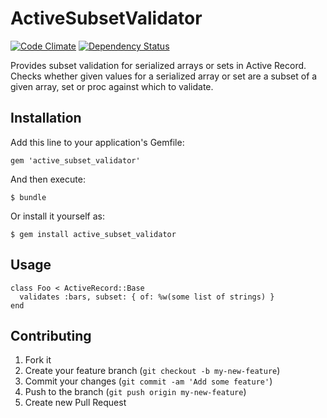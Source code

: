 # ActiveSubsetValidator
[![Code Climate](https://codeclimate.com/github/paulnsorensen/active_subset_validator.png)](https://codeclimate.com/github/paulnsorensen/active_subset_validator)
[![Dependency Status](https://gemnasium.com/paulnsorensen/active_subset_validator.png)](https://gemnasium.com/paulnsorensen/active_subset_validator)

Provides subset validation for serialized arrays or sets in Active Record.
Checks whether given values for a serialized array or set are a subset of
a given array, set or proc against which to validate.

## Installation

Add this line to your application's Gemfile:

    gem 'active_subset_validator'

And then execute:

    $ bundle

Or install it yourself as:

    $ gem install active_subset_validator

## Usage

    class Foo < ActiveRecord::Base
      validates :bars, subset: { of: %w(some list of strings) }
    end

## Contributing

1. Fork it
2. Create your feature branch (`git checkout -b my-new-feature`)
3. Commit your changes (`git commit -am 'Add some feature'`)
4. Push to the branch (`git push origin my-new-feature`)
5. Create new Pull Request
